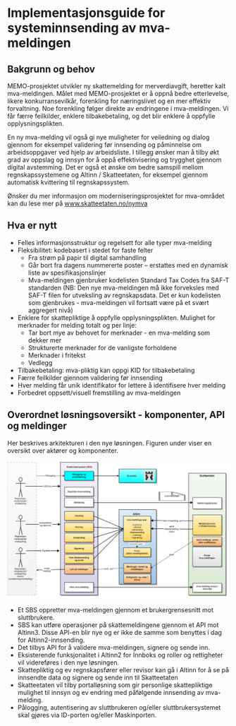 # Implementasjonsguide for systeminnsending av mva-meldingen

## Bakgrunn og behov

MEMO-prosjektet utvikler ny skattemelding for merverdiavgift, heretter kalt mva-meldingen. Målet med MEMO-prosjektet er å oppnå bedre etterlevelse, likere konkurransevilkår, forenkling for næringslivet og en mer effektiv forvaltning. Noe forenkling følger direkte av endringene i mva-meldingen. Vi får færre feilkilder, enklere tilbakebetaling, og det blir enklere å oppfylle opplysningsplikten.

En ny mva-melding vil også gi nye muligheter for veiledning og dialog gjennom for eksempel validering før innsending og påminnelse om arbeidsoppgaver ved hjelp av arbeidsliste. I tillegg ønsker man å tilby økt grad av oppslag og innsyn for å oppå effektivisering og trygghet gjennom digital avstemming. Det er også et ønske om bedre samspill mellom regnskapssystemene og Altinn / Skatteetaten, for eksempel gjennom automatisk kvittering til regnskapssystem.

Ønsker du mer informasjon om moderniseringsprosjektet for mva-området kan du lese mer på www.skatteetaten.no/nymva

## Hva er nytt

-	Felles informasjonsstruktur og regelsett for alle typer mva-melding
- Fleksibilitet: kodebasert i stedet for faste felter
  - Fra strøm på papir til digital samhandling
  - Går bort fra dagens nummererte poster – erstattes med en dynamisk liste av spesifikasjonslinjer
  - Mva-meldingen gjenbruker kodelisten Standard Tax Codes fra SAF-T standarden (NB: Den nye mva-meldingen må ikke forveksles med SAF-T filen for utveksling av regnskapsdata. Det er kun kodelisten som gjenbrukes - mva-meldingen vil fortsatt være på et svært aggregert nivå)
- Enklere for skattepliktige å oppfylle opplysningsplikten. Mulighet for merknader for melding totalt og per linje:
  - Tar bort mye av behovet for merknader - en mva-melding som dekker mer
  - Strukturerte merknader for de vanligste forholdene
  - Merknader i fritekst
  - Vedlegg
- Tilbakebetaling: mva-pliktig kan oppgi KID for tilbakebetaling
- Færre feilkilder gjennom validering før innsending
- Hver melding får unik identifikator for lettere å identifisere hver melding
- Forbedret oppsett/visuell fremstilling av mva-meldingen


## Overordnet løsningsoversikt - komponenter, API og meldinger

Her beskrives arkitekturen i den nye løsningen. Figuren under viser en oversikt over aktører og komponenter.

![mva-meldingen_oversikt.png](mva-meldingen_oversikt.png)

- Et SBS oppretter mva-meldingen gjennom et brukergrensesnitt mot sluttbrukere.
- SBS kan utføre operasjoner på skattemeldingene gjennom et API mot Altinn3. Disse API-en blir nye og er ikke de samme som benyttes i dag for Altinn2-innsending.
- Det tilbys API for å validere mva-meldingen, signere og sende inn.
- Eksisterende funksjonalitet i Altinn2 for Innboks og roller og rettigheter vil videreføres i den nye løsningen.
- Skattepliktig og ev regnskapsfører eller revisor kan gå i Altinn for å se på innsendte data og signere og sende inn til Skatteetaten
- Skatteetaten vil tilby portalløsning som gir personlige skattepliktige mulighet til innsyn og ev endring med påfølgende innsending av mva-melding.
- Pålogging, autentisering av sluttbrukeren og/eller sluttbrukersystemet skal gjøres via ID-porten og/eller Maskinporten.
